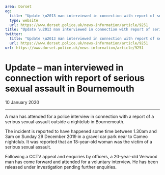 ```yaml
area: Dorset
og:
  title: "Update \u2013 man interviewed in connection with report of serious sexual assault in Bournemouth"
  type: website
  url: https://www.dorset.police.uk/news-information/article/9251
title: "Update \u2013 man interviewed in connection with report of serious sexual assault in Bournemouth |"
twitter:
  title: "Update \u2013 man interviewed in connection with report of serious sexual assault in Bournemouth"
  url: https://www.dorset.police.uk/news-information/article/9251
url: https://www.dorset.police.uk/news-information/article/9251
```

# Update – man interviewed in connection with report of serious sexual assault in Bournemouth

10 January 2020

* * *

A man has attended for a police interview in connection with a report of a serious sexual assault outside a nightclub in Bournemouth.

The incident is reported to have happened some time between 1.30am and 3am on Sunday 29 December 2019 in a gravel car park near to Cameo nightclub. It was reported that an 18-year-old woman was the victim of a serious sexual assault.

Following a CCTV appeal and enquiries by officers, a 20-year-old Verwood man has come forward and attended for a voluntary interview. He has been released under investigation pending further enquiries.
